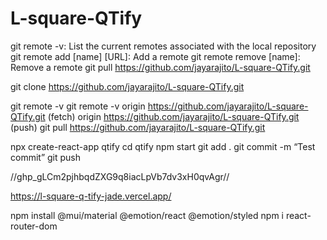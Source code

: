 # L-square-QTify

git remote -v: List the current remotes associated with the local repository
git remote add [name] [URL]: Add a remote
git remote remove [name]: Remove a remote
git pull https://github.com/jayarajito/L-square-QTify.git

git clone https://github.com/jayarajito/L-square-QTify.git

git remote -v
git remote -v
origin https://github.com/jayarajito/L-square-QTify.git (fetch)
origin https://github.com/jayarajito/L-square-QTify.git (push)
git pull https://github.com/jayarajito/L-square-QTify.git

npx create-react-app qtify
cd qtify
npm start
git add .
git commit -m “Test commit”
git push

//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//

https://l-square-q-tify-jade.vercel.app/

npm install @mui/material @emotion/react @emotion/styled
npm i react-router-dom
